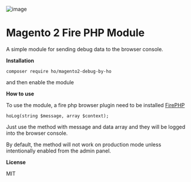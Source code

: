 ![image](https://user-images.githubusercontent.com/58277138/164987861-8807085c-4db7-4eea-bad3-7deb03d73d68.png)

# Magento 2 Fire PHP Module

A simple module for sending debug data to the browser console.


**Installation**

```
composer require ho/magento2-debug-by-ho
```

and then enable the module

**How to use**

To use the module, a fire php browser plugin need to be installed
[FirePHP](https://chrome.google.com/webstore/detail/firephp-official/ikfbpappjhegehjflebknjbhdocbgkdi/related?hl=en)

```
hoLog(string $message, array $context);
```
Just use the method with message and data array and they will be logged into the browser console.

By default, the method will not work on production mode unless intentionally enabled from the admin panel.

**License**

MIT
